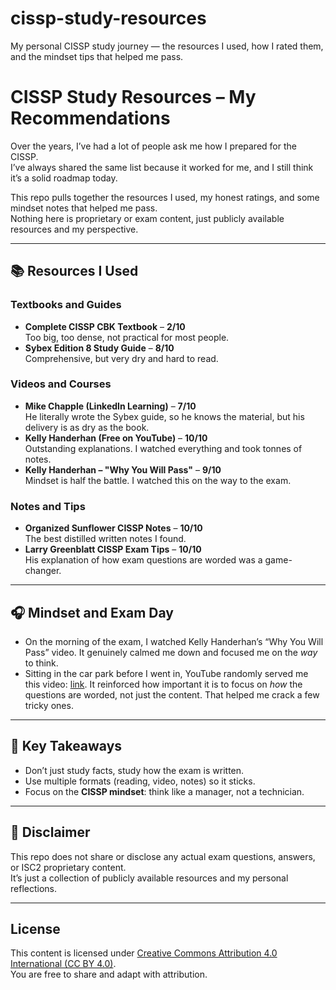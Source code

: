 # cissp-study-resources
My personal CISSP study journey — the resources I used, how I rated them, and the mindset tips that helped me pass.


# CISSP Study Resources – My Recommendations

Over the years, I’ve had a lot of people ask me how I prepared for the CISSP.  
I’ve always shared the same list because it worked for me, and I still think it’s a solid roadmap today.  

This repo pulls together the resources I used, my honest ratings, and some mindset notes that helped me pass.  
Nothing here is proprietary or exam content, just publicly available resources and my perspective.  

---

## 📚 Resources I Used

### Textbooks and Guides
- **Complete CISSP CBK Textbook** – **2/10**  
  Too big, too dense, not practical for most people.  
- **Sybex Edition 8 Study Guide** – **8/10**  
  Comprehensive, but very dry and hard to read.  

### Videos and Courses
- **Mike Chapple (LinkedIn Learning)** – **7/10**  
  He literally wrote the Sybex guide, so he knows the material, but his delivery is as dry as the book.  
- **Kelly Handerhan (Free on YouTube)** – **10/10**  
  Outstanding explanations. I watched everything and took tonnes of notes.  
- **Kelly Handerhan – "Why You Will Pass"** – **9/10**  
  Mindset is half the battle. I watched this on the way to the exam.  

### Notes and Tips
- **Organized Sunflower CISSP Notes** – **10/10**  
  The best distilled written notes I found.  
- **Larry Greenblatt CISSP Exam Tips** – **10/10**  
  His explanation of how exam questions are worded was a game-changer.  

---

## 🎧 Mindset and Exam Day

- On the morning of the exam, I watched Kelly Handerhan’s “Why You Will Pass” video. It genuinely calmed me down and focused me on the *way* to think.  
- Sitting in the car park before I went in, YouTube randomly served me this video: [link](https://youtu.be/FHuzohDiD50). It reinforced how important it is to focus on *how* the questions are worded, not just the content. That helped me crack a few tricky ones.  

---

## 📝 Key Takeaways

- Don’t just study facts, study how the exam is written.  
- Use multiple formats (reading, video, notes) so it sticks.  
- Focus on the **CISSP mindset**: think like a manager, not a technician.  

---

## 🚫 Disclaimer

This repo does not share or disclose any actual exam questions, answers, or ISC2 proprietary content.  
It’s just a collection of publicly available resources and my personal reflections.  

---

## License
This content is licensed under [Creative Commons Attribution 4.0 International (CC BY 4.0)](https://creativecommons.org/licenses/by/4.0/).  
You are free to share and adapt with attribution.


